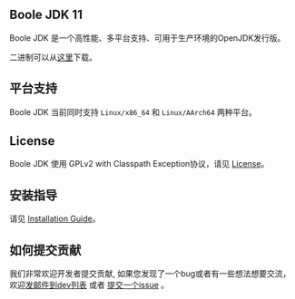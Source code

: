 ## Boole JDK 11

Boole JDK 是一个高性能、多平台支持、可用于生产环境的OpenJDK发行版。

二进制可以从[这里](https://gitee.com/openeuler/boolejdk-11/releases)下载。

## 平台支持

Boole JDK 当前同时支持 `Linux/x86_64` 和 `Linux/AArch64` 两种平台。

## License

Boole JDK 使用 GPLv2 with Classpath Exception协议，请见 [License](https://gitee.com/openeuler/boolejdk-11/blob/master/LICENSE)。

## 安装指导

请见 [Installation Guide](https://gitee.com/openeuler/boolejdk-11/wikis/Boole%20JDK%2011%20安装指南?sort_id=2477703)。

## 如何提交贡献

我们非常欢迎开发者提交贡献, 如果您发现了一个bug或者有一些想法想要交流，欢迎[发邮件到dev列表](https://openeuler.org/zh/community/mails.html) 或者 [提交一个issue](https://gitee.com/openeuler/boolejdk-11/issues) 。
